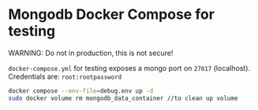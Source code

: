 # Mongodb Docker Compose for testing

WARNING: Do not in production, this is not secure! 

`docker-compose.yml` for testing exposes a mongo port on `27017` (localhost). Credentials are: `root:rootpassword` 

```bash
docker compose --env-file=debug.env up -d
sudo docker volume rm mongodb_data_container //to clean up volume
```